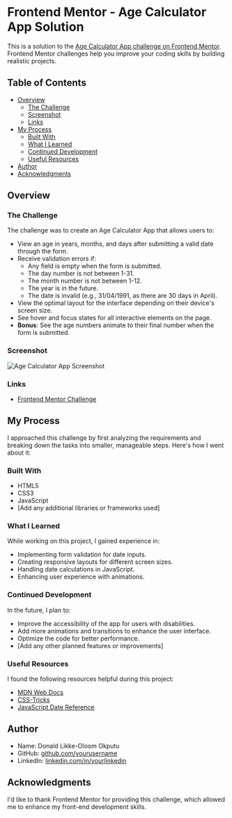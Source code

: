 # Frontend Mentor - Age Calculator App Solution

This is a solution to the [Age Calculator App challenge on Frontend Mentor](https://www.frontendmentor.io/challenges/age-calculator-app-dF9DFFpj-Q). Frontend Mentor challenges help you improve your coding skills by building realistic projects.

## Table of Contents

- [Overview](#overview)
  - [The Challenge](#the-challenge)
  - [Screenshot](#screenshot)
  - [Links](#links)
- [My Process](#my-process)
  - [Built With](#built-with)
  - [What I Learned](#what-i-learned)
  - [Continued Development](#continued-development)
  - [Useful Resources](#useful-resources)
- [Author](#author)
- [Acknowledgments](#acknowledgments)

## Overview

### The Challenge

The challenge was to create an Age Calculator App that allows users to:

- View an age in years, months, and days after submitting a valid date through the form.
- Receive validation errors if:
  - Any field is empty when the form is submitted.
  - The day number is not between 1-31.
  - The month number is not between 1-12.
  - The year is in the future.
  - The date is invalid (e.g., 31/04/1991, as there are 30 days in April).
- View the optimal layout for the interface depending on their device's screen size.
- See hover and focus states for all interactive elements on the page.
- **Bonus**: See the age numbers animate to their final number when the form is submitted.

### Screenshot

![Age Calculator App Screenshot](screenshot.png)

### Links
- [Frontend Mentor Challenge](https://www.frontendmentor.io/challenges/age-calculator-app-dF9DFFpj-Q)

## My Process

I approached this challenge by first analyzing the requirements and breaking down the tasks into smaller, manageable steps. Here's how I went about it:

### Built With

- HTML5
- CSS3
- JavaScript
- [Add any additional libraries or frameworks used]

### What I Learned

While working on this project, I gained experience in:

- Implementing form validation for date inputs.
- Creating responsive layouts for different screen sizes.
- Handling date calculations in JavaScript.
- Enhancing user experience with animations.

### Continued Development

In the future, I plan to:

- Improve the accessibility of the app for users with disabilities.
- Add more animations and transitions to enhance the user interface.
- Optimize the code for better performance.
- [Add any other planned features or improvements]

### Useful Resources

I found the following resources helpful during this project:

- [MDN Web Docs](https://developer.mozilla.org/en-US/docs/Web/HTML)
- [CSS-Tricks](https://css-tricks.com/)
- [JavaScript Date Reference](https://developer.mozilla.org/en-US/docs/Web/JavaScript/Reference/Global_Objects/Date)

## Author

- Name: Donald Likke-Oloom Okputu
- GitHub: [github.com/yourusername](https://github.com/CodeNinja5853)
- LinkedIn: [linkedin.com/in/yourlinkedin](https://www.linkedin.com/in/donald-okputu-b7b431290/)

## Acknowledgments

I'd like to thank Frontend Mentor for providing this challenge, which allowed me to enhance my front-end development skills.
